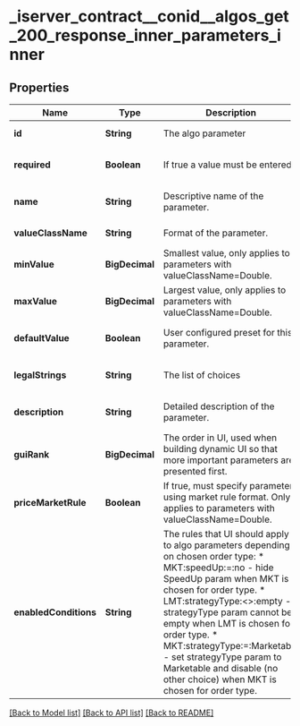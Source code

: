 # _iserver_contract__conid__algos_get_200_response_inner_parameters_inner
## Properties

| Name | Type | Description | Notes |
|------------ | ------------- | ------------- | -------------|
| **id** | **String** | The algo parameter | [default to null] |
| **required** | **Boolean** | If true a value must be entered. | [optional] [default to null] |
| **name** | **String** | Descriptive name of the parameter. | [optional] [default to null] |
| **valueClassName** | **String** | Format of the parameter. | [default to null] |
| **minValue** | **BigDecimal** | Smallest value, only applies to parameters with valueClassName&#x3D;Double. | [optional] [default to null] |
| **maxValue** | **BigDecimal** | Largest value, only applies to parameters with valueClassName&#x3D;Double. | [optional] [default to null] |
| **defaultValue** | **Boolean** | User configured preset for this parameter. | [optional] [default to null] |
| **legalStrings** | **String** | The list of choices | [optional] [default to null] |
| **description** | **String** | Detailed description of the parameter. | [optional] [default to null] |
| **guiRank** | **BigDecimal** | The order in UI, used when building dynamic UI so that more important parameters are presented first. | [optional] [default to null] |
| **priceMarketRule** | **Boolean** | If true, must specify parameter using market rule format. Only applies to parameters with valueClassName&#x3D;Double. | [optional] [default to null] |
| **enabledConditions** | **String** | The rules that UI should apply to algo parameters depending on chosen order type:  * MKT:speedUp:&#x3D;:no - hide SpeedUp param when MKT is chosen for order type.  * LMT:strategyType:&lt;&gt;:empty - strategyType param cannot be empty when LMT is chosen for order type.  * MKT:strategyType:&#x3D;:Marketable - set strategyType param to Marketable and disable (no other choice) when MKT is chosen for order type.  | [optional] [default to null] |

[[Back to Model list]](../README.md#documentation-for-models) [[Back to API list]](../README.md#documentation-for-api-endpoints) [[Back to README]](../README.md)

